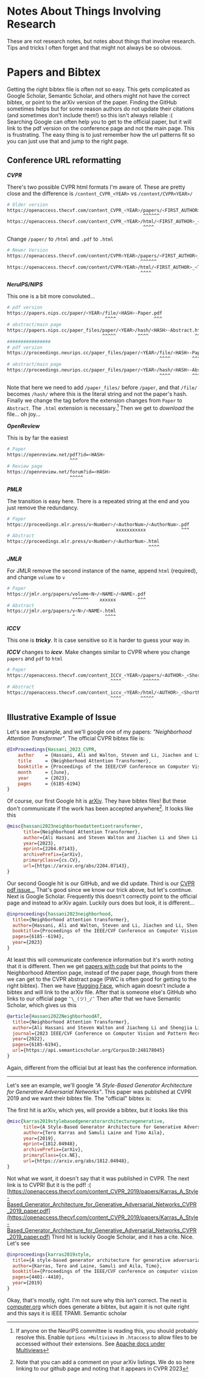 # Notes About Things Involving Research 
These are not research notes, but notes about things that involve research.
Tips and tricks I often forget and that might not always be so obvious.

# Papers and Bibtex
Getting the right bibtex file is often not so easy.
This gets complicated as Google Scholar, Semantic Scholar, and others might not
have the correct bibtex, or point to the arXiv version of the paper.
Finding the GitHub sometimes helps but for some reason authors do not update
their citations (and sometimes don't include them!) so this isn't always
reliable :(
Searching Google can often help you to get to the official paper, but it will
link to the pdf version on the conference page and not the main page.
This is frustrating.
The easy thing is to just remember how the url patterns fit so you can just use
that and jump to the right page.

## Conference URL reformatting

***CVPR***

There's two possible CVPR html formats I'm aware of. These are pretty close and
the difference is `/content_CVPR_<YEAR>` vs `/content/CVPR<YEAR>/`

```bash
# Older version
https://openaccess.thecvf.com/content_CVPR_<YEAR>/papers/<FIRST_AUTHOR>_<TITLE>_CVPR_<YEAR>_paper.pdf
                                                  ^^^^^^                                          ^^^
https://openaccess.thecvf.com/content_CVPR_<YEAR>/html/<FIRST_AUTHOR>_<TITLE>_CVPR_<YEAR>_paper.html
                                                  ^^^^                                          ^^^^
```
Change `/paper/` to `/html` and `.pdf` to `.html`
```bash
# Newer Version
https://openaccess.thecvf.com/content/CVPR<YEAR>/papers/<FIRST_AUTHOR>_<TITLE>_CVPR_<YEAR>_paper.pdf
                                                 ^^^^^^                                          ^^^
https://openaccess.thecvf.com/content/CVPR<YEAR>/html/<FIRST_AUTHOR>_<TITLE>_CVPR_<YEAR>_paper
                                                 ^^^^
```

***NeruIPS/NIPS***

This one is a bit more convoluted...
```bash
# pdf version
https://papers.nips.cc/paper/<YEAR>/file/<HASH>-Paper.pdf
                                    ^^^^              ^^^
# abstract/main page
https://papers.nips.cc/paper_files/paper/<YEAR>/hash/<HASH>-Abstract.html
                                   ^^^^^        ^^^^                 ^^^^
################
# pdf version
https://proceedings.neurips.cc/paper_files/paper/<YEAR>/file/<HASH>-Paper.pdf
                                                        ^^^^        ^^^^^ ^^^
# abstract/main page
https://proceedings.neurips.cc/paper_files/paper/<YEAR>/hash/<HASH>-Abstract.html
                                                        ^^^^        ^^^^^^^^ ^^^^
```
Note that here we need to add `/paper_files/` before `/paper`, and that `/file/`
becomes `/hash/` where this is the literal string and not the paper's hash.
Finally we change the tag before the extension changes from `Paper` to `Abstract`.
The `.html` extension is necessary.[^2]
Then we get to *download* the file... oh joy...

[^2]: If anyone on the NeurIPS committee is reading this, you should probably
  resolve this. Enable `Options +Multiviews` in `.htaccess` to allow files to be
  accessed without their extensions. See [Apache
  docs under Multiviews](https://httpd.apache.org/docs/current/content-negotiation.html)

***OpenReview***

This is by far the easiest

```bash
# Paper
https://openreview.net/pdf?id=<HASH>
                       ^^^
# Review page
https://openreview.net/forum?id=<HASH>
                       ^^^^^
```

***PMLR***

The transition is easy here.
There is a repeated string at the end and you just remove the redundancy.

```bash
# Paper
https://proceedings.mlr.press/v<Number>/<AuthorNum>/<AuthorNum>.pdf
                                        xxxxxxxxxxx             ^^^
# Abstract
https://proceedings.mlr.press/v<Number>/<AuthorNum>.html
                                                    ^^^^
```

***JMLR***

For JMLR remove the second instance of the name, append `html` (required), and
change `volume` to `v`
```bash
# Paper
https://jmlr.org/papers/volume<N>/<NAME>/<NAME>.pdf
                        ^^^^^^    xxxxxx        ^^^
# Abstract
https://jmlr.org/papers/v<N>/<NAME>.html
                        ^           ^^^^
```

***ICCV***

This one is ***tricky***. 
It is case sensitive so it is harder to guess your way in.

***ICCV*** changes to ***iccv***. Make changes similar to CVPR where you change
`papers` and `pdf` to `html`

```bash
# Paper
https://openaccess.thecvf.com/content_ICCV_<YEAR>/papers/<AUTHOR>_<ShortName>_for_ICCV_<YEAR>_paper.pdf
                                      ^^^^        ^^^^^^                                            ^^^
# Abstract
https://openaccess.thecvf.com/content_iccv_<YEAR>/html/<AUTHOR>_<ShortName>_for_ICCV_<YEAR>_paper.html
                                      ^^^^       ^^^^^                                            ^^^^
```

## Illustrative Example of Issue

Let's see an example, and we'll google one of my papers:
*"Neighborhood Attention Transformer"*.
The official CVPR bibtex file is:

```bibtex
@InProceedings{Hassani_2023_CVPR,
    author    = {Hassani, Ali and Walton, Steven and Li, Jiachen and Li, Shen and Shi, Humphrey},
    title     = {Neighborhood Attention Transformer},
    booktitle = {Proceedings of the IEEE/CVF Conference on Computer Vision and Pattern Recognition (CVPR)},
    month     = {June},
    year      = {2023},
    pages     = {6185-6194}
}
```

Of course, our first Google hit is [arXiv](https://arxiv.org/abs/2204.07143). 
They have bibtex files! 
But these don't communicate if the work has been accepted anywhere[^1].
It looks like this

[^1]: Note that you can add a comment on your arXiv listings. We do so here
  linking to our github page and noting that it appears in CVPR 2023

```bibtex
@misc{hassani2023neighborhoodattentiontransformer,
      title={Neighborhood Attention Transformer},
      author={Ali Hassani and Steven Walton and Jiachen Li and Shen Li and Humphrey Shi},
      year={2023},
      eprint={2204.07143},
      archivePrefix={arXiv},
      primaryClass={cs.CV},
      url={https://arxiv.org/abs/2204.07143},
}
```
Our second Google hit is our GitHub, and we did update.
Third is our [CVPR pdf issue...](https://openaccess.thecvf.com/content/CVPR2023/papers/Hassani_Neighborhood_Attention_Transformer_CVPR_2023_paper.pdf)
That's good since we know our trick above, but let's continue.
Next is Google Scholar.
Frequently this doesn't correctly point to the official page and instead to
arXiv again.
Luckily ours does but look, it is different...

```bibtex
@inproceedings{hassani2023neighborhood,
  title={Neighborhood attention transformer},
  author={Hassani, Ali and Walton, Steven and Li, Jiachen and Li, Shen and Shi, Humphrey},
  booktitle={Proceedings of the IEEE/CVF Conference on Computer Vision and Pattern Recognition},
  pages={6185--6194},
  year={2023}
}
```
At least this will communicate conference information but it's worth noting that
it is different. 
Then we get [papers with code](https://paperswithcode.com/method/na) but that
points to the Neighborhood Attention page, instead of the paper page, though
from there we can get to the CVPR abstract page (PWC is often good for getting
to the right bibtex).
Then we have [Hugging
Face](https://huggingface.co/docs/transformers/main/en/model_doc/nat), which
again doesn't include a bibtex and will link to the arXiv file.
After that is someone else's GitHub who links to our official page `¯\_(ツ)_/¯`
Then after that we have Semantic Scholar, which gives us this

```bibtex
@article{Hassani2022NeighborhoodAT,
  title={Neighborhood Attention Transformer},
  author={Ali Hassani and Steven Walton and Jiacheng Li and Shengjia Li and Humphrey Shi},
  journal={2023 IEEE/CVF Conference on Computer Vision and Pattern Recognition (CVPR)},
  year={2022},
  pages={6185-6194},
  url={https://api.semanticscholar.org/CorpusID:248178045}
}
```

Again, different from the official but at least has the conference information.

--------------------


Let's see an example, we'll google *"A Style-Based Generator Architecture for
Generative Adversarial Networks"*.
This paper was published at CVPR 2019 and we want their bibtex file.
The "official" bibtex is:



The first hit is arXiv, which yes, will provide a bibtex, but it looks like this

```bibtex
@misc{karras2019stylebasedgeneratorarchitecturegenerative,
      title={A Style-Based Generator Architecture for Generative Adversarial Networks},
      author={Tero Karras and Samuli Laine and Timo Aila},
      year={2019},
      eprint={1812.04948},
      archivePrefix={arXiv},
      primaryClass={cs.NE},
      url={https://arxiv.org/abs/1812.04948},
}
```
Not what we want, it doesn't say that it was published in CVPR.
The next link is to CVPR! But it is the pdf! :(
[https://openaccess.thecvf.com/content_CVPR_2019/papers/Karras_A_Style-Based_Generator_Architecture_for_Generative_Adversarial_Networks_CVPR_2019_paper.pdf](https://openaccess.thecvf.com/content_CVPR_2019/papers/Karras_A_Style-Based_Generator_Architecture_for_Generative_Adversarial_Networks_CVPR_2019_paper.pdf)
Third hit is luckily Google Scholar, and it has a cite. Nice. Let's see

```bibtex
@inproceedings{karras2019style,
  title={A style-based generator architecture for generative adversarial networks},
  author={Karras, Tero and Laine, Samuli and Aila, Timo},
  booktitle={Proceedings of the IEEE/CVF conference on computer vision and pattern recognition},
  pages={4401--4410},
  year={2019}
}
```
Okay, that's mostly, right. I'm not sure why this isn't correct. 
The next is
[computer.org](https://www.computer.org/csdl/journal/tp/2021/12/08977347/1h2AHNHb9bW)
which does generate a bibtex, but again it is not quite right and this says it
is IEEE TPAMI.
Semantic scholar 

